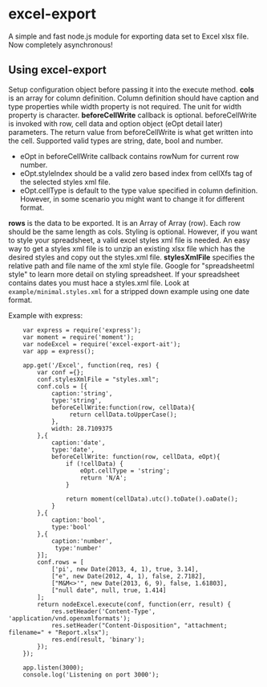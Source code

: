 # excel-export #

A simple and fast node.js module for exporting data set to Excel xlsx file. Now completely asynchronous!

## Using excel-export ##
Setup configuration object before passing it into the execute method.
**cols** is an array for column definition.  Column definition should have caption and type properties while width property is not required.  The unit for width property is character.
**beforeCellWrite** callback is optional.  beforeCellWrite is invoked with row, cell data and option object (eOpt detail later) parameters.  The return value from beforeCellWrite is what get written into the cell.  Supported valid types are string, date, bool and number.
* eOpt in beforeCellWrite callback contains rowNum for current row number.
* eOpt.styleIndex should be a valid zero based index from cellXfs tag of the selected styles xml file.
* eOpt.cellType is default to the type value specified in column definition.  However, in some scenario you might want to change it for different format. 

**rows** is the data to be exported. It is an Array of Array (row). Each row should be the same length as cols.  Styling is optional.  However, if you want to style your spreadsheet, a valid excel styles xml file is needed.  An easy way to get a styles xml file is to unzip an existing xlsx file which has the desired styles and copy out the styles.xml file.
**stylesXmlFile** specifies the relative path and file name of the xml style file.  Google for "spreadsheetml style" to learn more detail on styling spreadsheet.  If your spreadsheet contains dates you must hace a styles.xml file. Look at `example/minimal.styles.xml` for a stripped down example using one date format.


Example with express:
```node
    var express = require('express');
    var moment = require('moment');
	var nodeExcel = require('excel-export-ait');
	var app = express();

	app.get('/Excel', function(req, res) {
	  	var conf ={};
		conf.stylesXmlFile = "styles.xml";
	  	conf.cols = [{
			caption:'string',
            type:'string',
            beforeCellWrite:function(row, cellData){
				 return cellData.toUpperCase();
			},
            width: 28.7109375
		},{
			caption:'date',
			type:'date',
			beforeCellWrite: function(row, cellData, eOpt){
				if (!cellData) {
					eOpt.cellType = 'string';
					return 'N/A';
				}
				
				return moment(cellData).utc().toDate().oaDate();
			}
		},{
			caption:'bool',
			type:'bool'
		},{
			caption:'number',
			 type:'number'
	  	}];
	  	conf.rows = [
	 		['pi', new Date(2013, 4, 1), true, 3.14],
	 		["e", new Date(2012, 4, 1), false, 2.7182],
            ["M&M<>'", new Date(2013, 6, 9), false, 1.61803],
            ["null date", null, true, 1.414]  
	  	];
	  	return nodeExcel.execute(conf, function(err, result) {
		    res.setHeader('Content-Type', 'application/vnd.openxmlformats');
		    res.setHeader("Content-Disposition", "attachment; filename=" + "Report.xlsx");
		    res.end(result, 'binary');
		});
	});

	app.listen(3000);
	console.log('Listening on port 3000');
```
